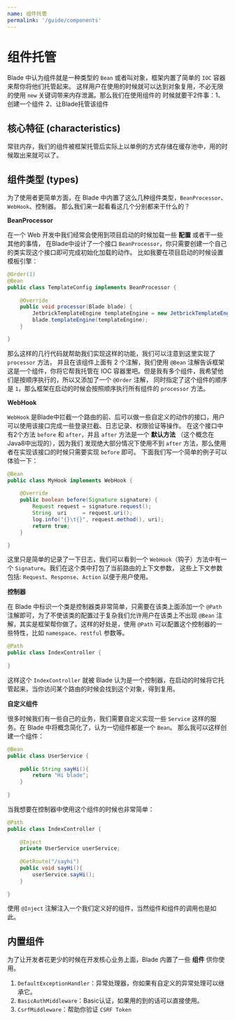 ```yaml
---
name: 组件托管
permalink: '/guide/components'
---
```


# 组件托管

Blade 中认为组件就是一种类型的 `Bean` 或者叫对象，框架内置了简单的 `IOC` 容器来帮你将他们托管起来。
这样用户在使用的时候就可以达到对象复用，不必无限的使用 `new` 关键词带来内存泄漏。那么我们在使用组件的
时候就要干2件事：1、创建一个组件 2、让Blade托管该组件

## 核心特征 (characteristics)

常驻内存，我们的组件被框架托管后实际上以单例的方式存储在缓存池中，用的时候取出来就可以了。 

## 组件类型 (types)

为了使用者更简单方面，在 Blade 中内置了这么几种组件类型，`BeanProcessor`、`WebHook`、控制器。
那么我们来一起看看这几个分别都来干什么的？

**BeanProcessor**

在一个 Web 开发中我们经常会使用到项目启动的时候加载一些 **配置** 或者干一些其他的事情，
在Blade中设计了一个接口 `BeanProcessor`，你只需要创建一个自己的类实现这个接口即可完成初始化加载的动作。
比如我要在项目启动的时候设置模板引擎：

```java
@Order(1)
@Bean
public class TemplateConfig implements BeanProcessor {
    
    @Override
    public void processor(Blade blade) {
        JetbrickTemplateEngine templateEngine = new JetbrickTemplateEngine();
        blade.templateEngine(templateEngine);
    }

}
```

那么这样的几行代码就帮助我们实现这样的功能，我们可以注意到这里实现了 `processor` 方法，
并且在该组件上面有 2 个注解，我们使用 `@Bean` 注解告诉框架这是一个组件，你将它帮我托管在
IOC 容器里吧。但是我有多个组件，我希望他们是按顺序执行的，所以又添加了一个 `@Order` 注解，
同时指定了这个组件的顺序是 `1`，那么框架在启动的时候会按照顺序执行所有组件的 `processor` 方法。

**WebHook**

`WebHook` 是Blade中拦截一个路由的前、后可以做一些自定义的动作的接口，用户可以使用该接口完成一些登录拦截、日志记录、权限验证等操作。
在这个接口中有2个方法 `before` 和 `after`，并且 `after` 方法是一个 **默认方法** （这个概念在Java8中出现的），因为我们
发现绝大部分情况下使用不到 `after` 方法，那么使用者在实现该接口的时候只需要实现 `before` 即可。
下面我们写一个简单的例子可以体验一下：

```java
@Bean
public class MyHook implements WebHook {
    
    @Override
    public boolean before(Signature signature) {
        Request request = signature.request();
        String  uri     = request.uri();
        log.info("{}\t{}", request.method(), uri);
        return true;
    }

}
```

这里只是简单的记录了一下日志，我们可以看到一个 `WebHook`（钩子）方法中有一个 `Signature`。我们在这个类中打包了当前路由的上下文参数，
这些上下文参数包括: `Request`、`Response`、`Action` 以便于用户使用。

**控制器**

在 Blade 中标识一个类是控制器类非常简单，只需要在该类上面添加一个 `@Path` 注解即可，为了不使该类的配置过于复杂我们允许用户在该类上不出现 `@Bean`
 注解，其实是框架帮你做了。这样的好处是，使用 `@Path` 可以配置这个控制器的一些特性，比如 `namespace`、`restful` 参数等。
 
```java
@Path
public class IndexController {
    
}
```

这样这个 `IndexController` 就被 Blade 认为是一个控制器，在启动的时候将它托管起来，当你访问某个路由的时候会找到这个对象，得到复用。
 
**自定义组件**

很多时候我们有一些自己的业务，我们需要自定义实现一些 `Service` 这样的服务。在 Blade 中将概念简化了，认为一切组件都是一个 `Bean`。
那么我可以这样创建一个组件：

```java
@Bean
public class UserService {
    
    public String sayHi(){
        return "Hi blade";    
    }
    
}
```

当我想要在控制器中使用这个组件的时候也非常简单：

```java
@Path
public class IndexController {
    
    @Inject
    private UserService userService;
    
    @GetRoute("/sayhi")
    public void sayHi(){
        userService.sayHi();
    }
    
}
```

使用 `@Inject` 注解注入一个我们定义好的组件，当然组件和组件的调用也是如此。

## 内置组件

为了让开发者花更少的时候在开发核心业务上面，Blade 内置了一些 **组件** 供你使用。

1. `DefaultExceptionHandler`：异常处理器，你如果有自定义的异常处理可以继承它。
2. `BasicAuthMiddleware`：Basic认证，如果用的到的话可以直接使用。
3. `CsrfMiddleware`：帮助你验证 `CSRF Token`

